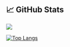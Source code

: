 ## &#x1f4c8; GitHub Stats

[![](https://github-readme-stats-nehadadarwala.vercel.app/api?username=NehaDadarwala&count_private=true&show_icons=true&theme=radical)](https://github.com/NehaDadarwala/github-readme-stats)
 
[![Top Langs](https://github-readme-stats-nehadadarwala.vercel.app/api/top-langs/?username=NehaDadarwala&layout=compact&theme=radical)](https://github.com/anuraghazra/github-readme-stats)
 
<!--
**NehaDadarwala/NehaDadarwala** is a ✨ _special_ ✨ repository because its `README.md` (this file) appears on your GitHub profile.

Here are some ideas to get you started:

- 🔭 I’m currently working on ...
- 🌱 I’m currently learning ...
- 👯 I’m looking to collaborate on ...
- 🤔 I’m looking for help with ...
- 💬 Ask me about ...
- 📫 How to reach me: ...
- 😄 Pronouns: ...
- ⚡ Fun fact: ...
-->
